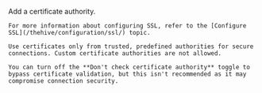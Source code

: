 Add a certificate authority.

    For more information about configuring SSL, refer to the [Configure SSL](/thehive/configuration/ssl/) topic.

    Use certificates only from trusted, predefined authorities for secure connections. Custom certificate authorities are not allowed.

    You can turn off the **Don't check certificate authority** toggle to bypass certificate validation, but this isn't recommended as it may compromise connection security.